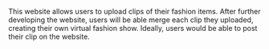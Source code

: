 This website allows users to upload clips of their fashion items. After further developing the website, users will be able merge each clip they uploaded, creating their own virtual fashion show. Ideally, users would be able to post their clip on the website. 
